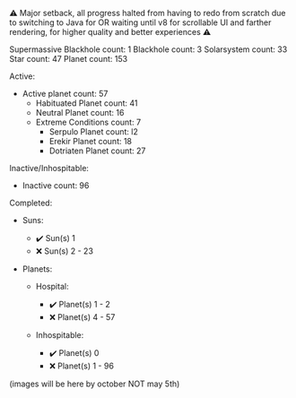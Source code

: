 ⚠️ Major setback, all progress halted from having to redo from scratch due to switching to Java for OR waiting until v8 for scrollable UI and farther rendering, for higher quality and better experiences ⚠️

Supermassive Blackhole count: 1
Blackhole count: 3
Solarsystem count: 33
Star count: 47
Planet count: 153

Active:
- Active planet count: 57
  - Habituated Planet count: 41
  - Neutral Planet count: 16
  - Extreme Conditions count: 7
    - Serpulo Planet count:  l2
    - Erekir Planet count: 18
    - Dotriaten Planet count: 27

Inactive/Inhospitable: 
- Inactive count: 96

Completed:
- Suns:
  + ✔️ Sun(s) 1
  + ❌️ Sun(s) 2 - 23

- Planets:
  + Hospital:
    - ✔️ Planet(s) 1 - 2
    - ❌️ Planet(s) 4 - 57

  + Inhospitable:
    - ✔️ Planet(s) 0
    - ❌️ Planet(s) 1 - 96

(images will be here by october NOT may 5th)
